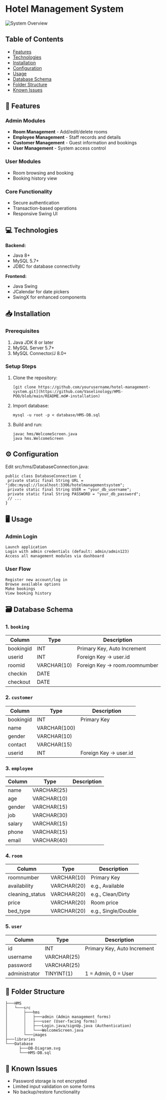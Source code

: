 # Hotel Management System

![System Overview](welcome.png) 

## Table of Contents
- [Features](#-features)
- [Technologies](#-technologies)
- [Installation](#-installation)
- [Configuration](#-configuration)
- [Usage](#-usage)
- [Database Schema](#-database-schema)
- [Folder Structure](#-folder-structure)
- [Known Issues](#-known-issues)

## 🌟 Features

### Admin Modules
- **Room Management** - Add/edit/delete rooms
- **Employee Management** - Staff records and details
- **Customer Management** - Guest information and bookings
- **User Management** - System access control

### User Modules
- Room browsing and booking
- Booking history view

### Core Functionality
- Secure authentication
- Transaction-based operations
- Responsive Swing UI

## 💻 Technologies

**Backend:**
- Java 8+
- MySQL 5.7+
- JDBC for database connectivity

**Frontend:**
- Java Swing
- JCalendar for date pickers
- SwingX for enhanced components

## 📥 Installation

### Prerequisites
1. Java JDK 8 or later
2. MySQL Server 5.7+
3. MySQL Connector/J 8.0+

### Setup Steps
1. Clone the repository:
   ```
   [git clone https://github.com/yourusername/hotel-management-system.git](https://github.com/Vaselinology/HMS-POO/blob/main/README.md#-installation)
   ```
2. Import database:
   ```
   mysql -u root -p < database/HMS-DB.sql
   ```
3. Build and run:
   ```
   javac hms/WelcomeScreen.java
   java hms.WelcomeScreen
   ```
## ⚙️ Configuration

Edit src/hms/DatabaseConnection.java:
   ```
   public class DatabaseConnection {
    private static final String URL = "jdbc:mysql://localhost:3306/hotelmanagementsystem";
    private static final String USER = "your_db_username";
    private static final String PASSWORD = "your_db_password";
    // ...
}
   ```
## 🖥️ Usage

### Admin Login
```
Launch application
Login with admin credentials (default: admin/admin123)
Access all management modules via dashboard
```
### User Flow
```
Register new account/log in
Browse available options
Make bookings
View booking history
```
## 🗃 Database Schema

### 1. `booking`
| Column     | Type        | Description                 |
|------------|-------------|-----------------------------|
| bookingid  | INT         | Primary Key, Auto Increment |
| userid     | INT         | Foreign Key → user.id       |
| roomid     | VARCHAR(10) | Foreign Key → room.roomnumber |
| checkin    | DATE        |                             |
| checkout   | DATE        |                             |

### 2. `customer`
| Column     | Type         | Description                |
|------------|--------------|----------------------------|
| bookingid  | INT          | Primary Key                |
| name       | VARCHAR(100) |                            |
| gender     | VARCHAR(10)  |                            |
| contact    | VARCHAR(15)  |                            |
| userid     | INT          | Foreign Key → user.id      |

### 3. `employee`
| Column     | Type         | Description                |
|------------|--------------|----------------------------|
| name       | VARCHAR(25)  |                            |
| age        | VARCHAR(10)  |                            |
| gender     | VARCHAR(15)  |                            |
| job        | VARCHAR(30)  |                            |
| salary     | VARCHAR(15)  |                            |
| phone      | VARCHAR(15)  |                            |
| email      | VARCHAR(40)  |                            |

### 4. `room`
| Column          | Type         | Description        |
|-----------------|--------------|--------------------|
| roomnumber      | VARCHAR(10)  | Primary Key        |
| availability    | VARCHAR(20)  | e.g., Available    |
| cleaning_status | VARCHAR(20)  | e.g., Clean/Dirty  |
| price           | VARCHAR(20)  | Room price         |
| bed_type        | VARCHAR(20)  | e.g., Single/Double|

### 5. `user`
| Column        | Type         | Description             |
|---------------|--------------|-------------------------|
| id            | INT          | Primary Key, Auto Increment |
| username      | VARCHAR(25)  |                         |
| password      | VARCHAR(25)  |                         |
| administrator | TINYINT(1)   | 1 = Admin, 0 = User     |

## 📂 Folder Structure
```
├───HMS
│   └───src
│       ├───hms
│       │   ├───admin (Admin management forms)
│       │   ├───user (User-facing forms)
│       │   ├───Login.java/signUp.java (Authentication)
│       │   └───WelcomeScreen.java
│       └───images
├───libraries
└───Database 
      ├───DB-Diagram.svg
      └───HMS-DB.sql
```
## 🛑 Known Issues

- Password storage is not encrypted
- Limited input validation on some forms
- No backup/restore functionality
